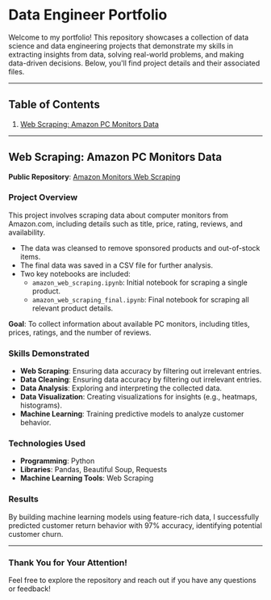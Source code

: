 # Data Engineer Portfolio  

Welcome to my portfolio! This repository showcases a collection of data science and data engineering projects that demonstrate my skills in extracting insights from data, solving real-world problems, and making data-driven decisions. Below, you'll find project details and their associated files.

---

## Table of Contents  

1. [Web Scraping: Amazon PC Monitors Data](#web-scraping-amazon-pc-monitors-data)  

---

## Web Scraping: Amazon PC Monitors Data  

**Public Repository**: [Amazon Monitors Web Scraping](https://github.com/arunabiz/amazon-monitors-web-scraping.git)  

### Project Overview  
This project involves scraping data about computer monitors from Amazon.com, including details such as title, price, rating, reviews, and availability.  

- The data was cleansed to remove sponsored products and out-of-stock items.  
- The final data was saved in a CSV file for further analysis.  
- Two key notebooks are included:
  - `amazon_web_scraping.ipynb`: Initial notebook for scraping a single product.  
  - `amazon_web_scraping_final.ipynb`: Final notebook for scraping all relevant product details.  

**Goal**: To collect information about available PC monitors, including titles, prices, ratings, and the number of reviews.  

### Skills Demonstrated  
- **Web Scraping**: Ensuring data accuracy by filtering out irrelevant entries.
- **Data Cleaning**: Ensuring data accuracy by filtering out irrelevant entries.  
- **Data Analysis**: Exploring and interpreting the collected data.  
- **Data Visualization**: Creating visualizations for insights (e.g., heatmaps, histograms).  
- **Machine Learning**: Training predictive models to analyze customer behavior.  

### Technologies Used  
- **Programming**: Python  
- **Libraries**: Pandas, Beautiful Soup, Requests  
- **Machine Learning Tools**: Web Scraping  

### Results  
By building machine learning models using feature-rich data, I successfully predicted customer return behavior with 97% accuracy, identifying potential customer churn.  

---

### Thank You for Your Attention!  
Feel free to explore the repository and reach out if you have any questions or feedback!  
